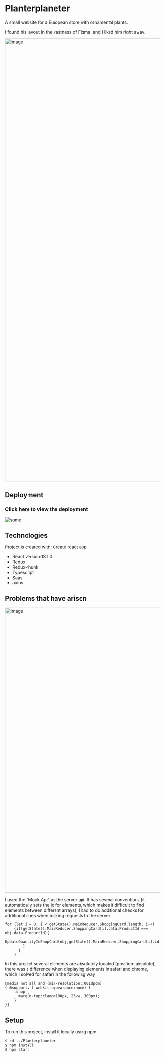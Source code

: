 # Planterplaneter

A small website for a European store with ornamental plants.
<p>I found his layout in the vastness of Figma, and I liked him right away.</p>
<img width="1440" alt="image" src="https://user-images.githubusercontent.com/92833239/172631829-91708094-9e69-423f-a4b2-37692ad092f7.png">

## Deployment
### Click [here](https://gagarin-one.github.io/Planterplaneter/) to view the deployment


![some](https://media.giphy.com/media/kD3qpN0pnc58KsAQoE/giphy.gif)
## Technologies
Project is created with:
  Create react app
* React version:18.1.0
* Redux 
* Redux-thunk
* Typescript
* Saas
* axios
## Problems that have arisen
<img width="926" alt="image" src="https://user-images.githubusercontent.com/92833239/172647077-8904c542-4e64-4dcd-adcd-eeefc1431b72.png">
<p>I used the "Mock Api" as the server api. It has several conventions (it automatically sets the id for elements, which makes it difficult to find elements between different arrays), I had to do additional checks for additional ones when making requests to the server.</p>


```
for (let i = 0; i < getState().MainReducer.ShoppingCard.length; i++)
    {if(getState().MainReducer.ShoppingCard[i].data.ProductId === obj.data.ProductId){
      UpdateQuantityInShopCard(obj,getState().MainReducer.ShoppingCard[i].id)
        }
      }
    }
```

<p>In this project several elements are absolutely located (position: absolute), there was a difference when displaying elements in safari and chrome, which I solved for safari in the following way</p>	

```
@media not all and (min-resolution:.001dpcm)
{ @supports (-webkit-appearance:none) {
    .shop { 
      margin-top:clamp(100px, 25vw, 300px);
    }
}}
```

## Setup
To run this project, install it locally using npm:

```
$ cd ../Planterplaneter
$ npm install
$ npm start
```
